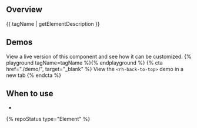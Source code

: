 ## Overview
{{ tagName | getElementDescription }}



## Demos
  View a live version of this component and see how it can be customized.
  {% playground tagName=tagName %}{% endplayground %}
  {% cta href="./demo/", target="_blank" %}
    View the `<rh-back-to-top>` demo in a new tab
  {% endcta %}


## When to use
  - 

{% repoStatus type="Element" %}



